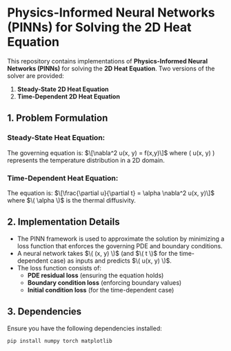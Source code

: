 # Physics-Informed Neural Networks (PINNs) for Solving the 2D Heat Equation

This repository contains implementations of **Physics-Informed Neural Networks (PINNs)** for solving the **2D Heat Equation**. Two versions of the solver are provided:

1. **Steady-State 2D Heat Equation**
2. **Time-Dependent 2D Heat Equation**

## 1. Problem Formulation

### Steady-State Heat Equation:
The governing equation is:
$\[\nabla^2 u(x, y) = f(x,y)\]$
where \( u(x, y) \) represents the temperature distribution in a 2D domain.

### Time-Dependent Heat Equation:
The equation is:
$\[\frac{\partial u}{\partial t} = \alpha \nabla^2 u(x, y)\]$
where $\( \alpha \)$ is the thermal diffusivity.

## 2. Implementation Details

- The PINN framework is used to approximate the solution by minimizing a loss function that enforces the governing PDE and boundary conditions.
- A neural network takes $\( (x, y) \)$ (and $\( t \)$ for the time-dependent case) as inputs and predicts $\( u(x, y) \)$.
- The loss function consists of:
  - **PDE residual loss** (ensuring the equation holds)
  - **Boundary condition loss** (enforcing boundary values)
  - **Initial condition loss** (for the time-dependent case)

## 3. Dependencies

Ensure you have the following dependencies installed:

```bash
pip install numpy torch matplotlib
